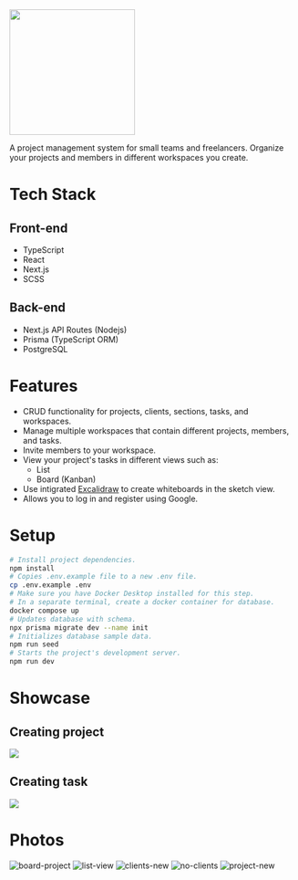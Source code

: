 <img src="https://user-images.githubusercontent.com/70309225/215390454-95f72343-f8b3-495e-bebf-7a42ab16c2a5.png" style="width:220px;"/>


A project management system for small teams and freelancers. Organize your projects and members in different workspaces you create. 

# Tech Stack

## Front-end

- TypeScript
- React
- Next.js
- SCSS

## Back-end

- Next.js API Routes (Nodejs)
- Prisma (TypeScript ORM)
- PostgreSQL

# Features

- CRUD functionality for projects, clients, sections, tasks, and workspaces.
- Manage multiple workspaces that contain different projects, members, and tasks.
- Invite members to your workspace.
- View your project's tasks in different views such as:
  - List
  - Board (Kanban)
- Use intigrated [Excalidraw](https://excalidraw.com/) to create whiteboards in the sketch view.
- Allows you to log in and register using Google.

# Setup
```sh
# Install project dependencies.
npm install
# Copies .env.example file to a new .env file.
cp .env.example .env   
# Make sure you have Docker Desktop installed for this step.
# In a separate terminal, create a docker container for database.
docker compose up
# Updates database with schema.
npx prisma migrate dev --name init
# Initializes database sample data.
npm run seed              
# Starts the project's development server.
npm run dev                               
```
# Showcase
## Creating project
<img id="creating-project" src="https://github.com/jacobrdz77/selfwork/assets/70309225/05bd4b80-57ad-4553-9b3b-8990432c7c5f" />

## Creating task
<img id="creating-task" src="https://github.com/jacobrdz77/selfwork/assets/70309225/3dad93cc-1e7b-451c-9b0b-3d0861543a44" />


# Photos

![board-project](https://github.com/jacobrdz77/selfwork/assets/70309225/20f465eb-49a5-4363-9b97-260a40bfe08e)
![list-view](https://github.com/jacobrdz77/selfwork/assets/70309225/f94a93e3-6738-45bc-901e-9e4192fb7999)
![clients-new](https://github.com/jacobrdz77/selfwork/assets/70309225/408b9923-c151-454c-8544-3eab11c9a2dd)
![no-clients](https://github.com/jacobrdz77/selfwork/assets/70309225/ed1b58d9-c735-4111-98c2-e5062d89669d)
![project-new](https://github.com/jacobrdz77/selfwork/assets/70309225/d2b19bcc-7b2b-40f1-b18b-5ed20b998fcc)


